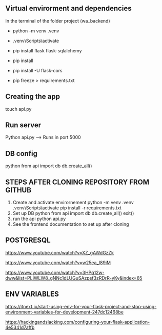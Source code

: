 

## Virtual envirorment and dependencies
In the terminal of the folder project (wa_backend)

- python -m venv .venv
- .venv\Scripts\activate

- pip install flask flask-sqlalchemy
- pip install 
- pip install -U flask-cors
- pip freeze > requirements.txt

## Creating the app
touch api.py

## Run server
Python api.py --> Runs in port 5000

## DB config
python 
from api import db
db.create_all()

## STEPS AFTER CLONING REPOSITORY FROM GITHUB 

1. Create and activate envirornement 
python -m venv .venv
.venv\Scripts\activate
pip install -r requirements.txt 
2. Set up DB 
python 
from api import db
db.create_all()
exit()
3. run the api
python api.py
4. See the frontend documentation to set up after cloning 

## POSTGRESQL 
https://www.youtube.com/watch?v=XZ_gAWdGzZk

https://www.youtube.com/watch?v=w25ea_I89iM

https://www.youtube.com/watch?v=3HPq12w-dww&list=PLIWLW8_gNNc1dLUGuSAzpsf3zRDrR-yKy&index=65

## ENV VARIABLES
https://itnext.io/start-using-env-for-your-flask-project-and-stop-using-environment-variables-for-development-247dc12468be

https://hackingandslacking.com/configuring-your-flask-application-4e5341d7affb



